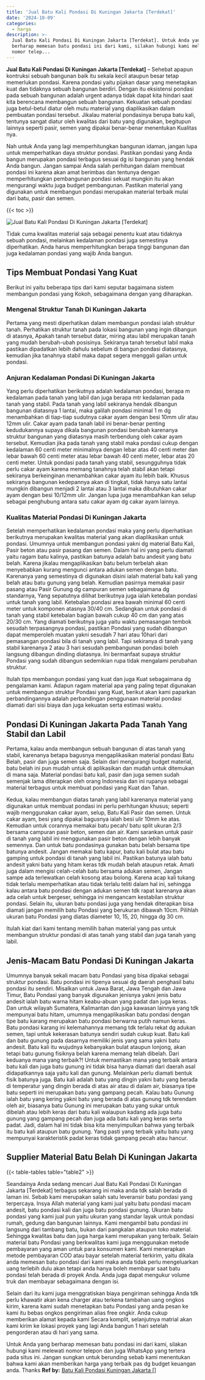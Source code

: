 ```yaml
---
title: 'Jual Batu Kali Pondasi Di Kuningan Jakarta [Terdekat]'
date: '2024-10-09'
categories:
  - harga
description: >-
  Jual Batu Kali Pondasi Di Kuningan Jakarta [Terdekat]. Untuk Anda yang
  berharap memesan batu pondasi ini dari kami, silakan hubungi kami melewati
  nomor telep...
---
```


**Jual Batu Kali Pondasi Di Kuningan Jakarta \[Terdekat\]** – Sehebat apapun kontruksi sebuah bangunan baik itu sekala kecil ataupun besar tetap memerlukan pondasi. Karena pondasi yaitu pijakan dasar yang menetapkan kuat dan tidaknya sebuah bangunan berdiri. Dengan itu eksistensi pondasi pada sebuah bangunan adalah urgent adanya tidak dapat kita hindari saat kita berencana membangun sebuah bangunan. Kekuatan sebuah pondasi juga betul-betul diatur oleh mutu material yang diaplikasikan dalam pembuatan pondasi tersebut. Jikalau material pondasinya berupa batu kali, tentunya sangat diatur oleh kwalitas dari batu yang digunakan, begitupun lainnya seperti pasir, semen yang dipakai benar-benar menentukan Kualitas nya.

Nah untuk Anda yang lagi memperhitungkan bangunan idaman, jangan lupa untuk memperhatikan daya struktur pondasi. Pastikan pondasi yang Anda bangun merupakan pondasi terbagus sesuai dg isi bangunan yang hendak Anda bangun. Jangan sampai Anda salah perhitungan dalam membuat pondasi ini karena akan amat berimbas dan tentunya dengan memperhitungkan pembangunan pondasi sekuat mungkin itu akan mengurangi waktu juga budget pembangunan. Pastikan material yang digunakan untuk membangun pondasi merupakan material terbaik mulai dari batu, pasir dan semen.

{{< toc >}}

![Jual Batu Kali Pondasi Di Kuningan Jakarta [Terdekat]](/images/jual-batu-kali-02.png)

Tidak cuma kwalitas material saja sebagai penentu kuat atau tidaknya sebuah pondasi, melainkan kedalaman pondasi juga semestinya diperhatikan. Anda harus memperhitungkan berapa tinggi bangunan dan juga kedalaman pondasi yang wajib Anda bangun.

## Tips Membuat Pondasi Yang Kuat

Berikut ini yaitu beberapa tips dari kami seputar bagaimana sistem membangun pondasi yang Kokoh, sebagaimana dengan yang diharapkan.

### Mengenal Struktur Tanah Di Kuningan Jakarta

Pertama yang mesti diperhatikan dalam membangun pondasi ialah struktur tanah. Perhatikan struktur tanah pada lokasi bangunan yang ingin dibangun di atasnya, Apakah tanah tersebut datar, miring atau labil merupakan tanah yang mudah berubah-ubah posisinya. Sekiranya tanah tersebut labil maka pastikan dipadatkan lebih dahulu sebelum di bangun pondasi diatasnya, kemudian jika tanahnya stabil maka dapat segera menggali galian untuk pondasi.

### Anjuran Kedalaman Pondasi Di Kuningan Jakarta

Yang perlu diperhatikan berikutnya adalah kedalaman pondasi, berapa m kedalaman pada tanah yang labil dan juga berapa mtr kedalaman pada tanah yang stabil. Pada tanah yang labil sekiranya hendak dibangun bangunan diatasnya 1 lantai, maka galilah pondasi minimal 1 m dg menambahkan di tiap-tiap sudutnya cakar ayam dengan besi 10mm ulir atau 12mm ulir. Cakar ayam pada tanah labil ini benar-benar penting kedudukannya supaya dikala bangunan pondasi berubah karenanya struktur bangunan yang diatasnya masih terbendung oleh cakar ayam tersebut. Kemudian jika pada tanah yang stabil maka pondasi cukup dengan kedalaman 60 centi meter minimalnya dengan lebar atas 40 centi meter dan lebar bawah 60 centi meter atau lebar bawah 40 centi meter, lebar atas 20 centi meter. Untuk pondasi pada tanah yang stabil, sesungguhnya tidak perlu cakar ayam karena memang tanahnya telah stabil akan tetapi sekiranya berkeinginan menambahkan cakar ayam itu lebih baik. Khusus sekiranya bangunan kedepannya akan di tingkat, tidak hanya satu lantai mungkin dibangun menjadi 2 lantai atau 3 lantai maka dibutuhkan cakar ayam dengan besi 10/12mm ulir. Jangan lupa juga menambahkan kan selup sebagai penghubung antara satu cakar ayam dg cakar ayam lainnya.

### Kualitas Material Pondasi Di Kuningan Jakarta

Setelah memperhatikan kedalaman pondasi maka yang perlu diperhatikan berikutnya merupakan kwalitas material yang akan diaplikasikan untuk pondasi. Umumnya untuk membangun pondasi yakni dg material Batu Kali, Pasir beton atau pasir pasang dan semen. Dalam hal ini yang perlu diamati yaitu ragam batu kalinya, pastikan batunya adalah batu andesit yang batu belah. Karena jikalau mengaplikasikan batu belum terbelah akan menyebabkan kurang mengunci antara adukan semen dengan batu. Karenanya yang semestinya di digunakan disini ialah material batu kali yang belah atau batu gunung yang belah. Kemudian pasirnya memakai pasir pasang atau Pasir Gunung dg campuran semen sebagaimana dg standarnya, Yang sepatutnya dilihat berikutnya juga ialah ketebalan pondasi untuk tanah yang labil. Ketebalan pondasi area bawah minimal 60 centi meter untuk komponen atasnya 30/40 cm. Sedangkan untuk pondasi di tanah yang stabil ketebalan bagian bawah cukup 40 cm dan yang atas 20/30 cm. Yang diamati berikutnya juga yaitu waktu pemasangan tembok sesudah terpasangnya pondasi, pastikan Pondasi yang sudah dibangun dapat memperoleh muatan yakni sesudah 7 hari atau 10hari dari pemasangan pondasi bila di tanah yang labil. Tapi sekiranya di tanah yang stabil karenanya 2 atau 3 hari sesudah pembangunan pondasi boleh langsung dibangun dinding diatasnya. Ini bermanfaat supaya struktur Pondasi yang sudah dibangun sedemikian rupa tidak mengalami perubahan struktur.

Itulah tips membangun pondasi yang kuat dan juga Kuat sebagaimana dg pengalaman kami. Adapun ragam material apa yang paling tepat digunakan untuk membangun struktur Pondasi yang Kuat, berikut akan kami paparkan perbandingannya adalah perbandingan penggunaan material pondasi diamati dari sisi biaya dan juga kekuatan serta estimasi waktu.

## Pondasi Di Kuningan Jakarta Pada Tanah Yang Stabil dan Labil

Pertama, kalau anda membangun sebuah bangunan di atas tanah yang stabil, karenanya betapa bagusnya mengaplikasikan material pondasi Batu Belah, pasir dan juga semen saja. Selain dari mengurangi budget material, batu belah ini pun mudah untuk di aplikasikan dan mudah untuk ditemukan di mana saja. Material pondasi batu kali, pasir dan juga semen sudah semenjak lama diterapkan oleh orang Indonesia dan ini rupanya sebagai material terbagus untuk membuat pondasi yang Kuat dan Tahan.

Kedua, kalau membangun diatas tanah yang labil karenanya material yang digunakan untuk membuat pondasi ini perlu perhitungan khusus; seperti wajib menggunakan cakar ayam, selup, Batu Kali Pasir dan semen. Untuk cakar ayam, besi yang dipakai bagusnya ialah besi ulir 10mm ke atas. Kemudian untuk corannya memakai batu pecah/ batu split ukuran 2/3 bersama campuran pasir beton, semen dan air. Kami sarankan untuk pasir di tanah yang labil ini menggunakan pasir beton dengan lebih banyak semennya. Dan untuk batu pondasinya gunakan batu belah bersama tipe batunya andesit. Jangan memakai batu kapur, batu kali bulat atau batu gamping untuk pondasi di tanah yang labil ini. Pastikan batunya ialah batu andesit yakni batu yang hitam keras tdk mudah belah ataupun retak. Amati juga dalam mengisi celah-celah batu bersama adukan semen, Jangan sampe ada terlewatkan celah kosong atau bolong. Karena acap kali tukang tidak terlalu memperhatikan atau tidak terlalu teliti dalam hal ini, sehingga kalau antara batu pondasi dengan adukan semen tdk rapat karenanya akan ada celah untuk bergeser, sehingga ini mengancam kestabilan struktur pondasi. Selain itu, ukuran batu pondasi juga yang hendak diterapkan bisa diamati jangan memilih batu Pondasi yang berukuran dibawah 10cm. Pilihlah ukuran batu Pondasi yang diatas diameter 10, 15, 20, hingga dg 30 cm.

Itulah kiat dari kami tentang memilih bahan material yang pas untuk membangun struktur pondasi di atas tanah yang stabil dan juga tanah yang labil.

## Jenis-Macam Batu Pondasi Di Kuningan Jakarta

Umumnya banyak sekali macam batu Pondasi yang bisa dipakai sebagai struktur pondasi. Batu pondasi ini tipenya sesuai dg daerah penghasil batu pondasi itu sendiri. Misalkan untuk Jawa Barat, Jawa Tengah dan Jawa Timur, Batu Pondasi yang banyak digunakan jenisnya yakni jenis batu andesit ialah batu warna hitam keabu-abuan yang padat dan juga keras. Dan untuk wilayah Sumatera, Kalimantan dan juga kawasan lainnya yang tdk mempunyai batu hitam, umumnya mengaplikasikan batu pondasi dengan tipe batu karang merupakan batu pondasi berwarna putih namun keras. Batu pondasi karang ini kelemahannya memang tdk terlalu rekat dg adukan semen, tapi untuk kekerasan batunya sendiri sudah cukup kuat. Batu kali dan batu gunung pada dasarnya memiliki jenis yang sama yakni batu andesit. Batu kali itu wujudnya kebanyakan bulat ataupun lonjong, akan tetapi batu gunung fisiknya belah karena memang telah dibelah. Dari keduanya mana yang terbaik?! Untuk memastikan mana yang terbaik antara batu kali dan juga batu gunung ini tidak bisa hanya diamati dari daerah asal didapatkannya saja yaitu kali dan gunung. Melainkan perlu diamati bentuk fisik batunya juga. Batu kali adalah batu yang dingin yakni batu yang berada di temperatur yang dingin berada di atas air atau di dalam air, biasanya tipe batu seperti ini merupakan batu yang gampang pecah. Kalau batu Gunung ialah batu yang kering yakni batu yang berada di atas gunung tdk terendam oleh air, biasanya batu Gunung ini merupakan batu yang sukar untuk dibelah atau lebih keras dari batu kali walaupun kadang ada juga batu gunung yang gampang pecah dan juga ada batu kali yang keras serta padat. Jadi, dalam hal ini tidak bisa kita menyimpulkan bahwa yang terbaik itu batu kali ataupun batu gunung. Yang pasti yang terbaik yaitu batu yang mempunyai karakteristik padat keras tidak gampang pecah atau hancur.

## Supplier Material Batu Belah Di Kuningan Jakarta

{{< table-tables table="table2" >}}

Seandainya Anda sedang mencari Jual Batu Kali Pondasi Di Kuningan Jakarta \[Terdekat\] terbagus sekarang ini maka anda tdk salah berada di laman ini. Sebab kami merupakan salah satu leveransir batu pondasi yang terpercaya. Insya Allah material yang kami jual yaitu batu pondasi macam andesit, batu pondasi kali dan juga batu pondasi gunung. Ukuran batu pondasi yang kami jual pun yaitu ukuran yang standar layak untuk pondasi rumah, gedung dan bangunan lainnya. Kami mengambil batu pondasi ini langsung dari tambang batu, bukan dari pangkalan ataupun toko material. Sehingga kwalitas batu dan juga harga kami merupakan yang terbaik. Selain material batu Pondasi yang berkwalitas kami juga menggunakan metode pembayaran yang aman untuk para konsumen kami. Kami menerapkan metode pembayaran COD atau bayar setelah material terkirim, yaitu dikala anda memesan batu pondasi dari kami maka anda tidak perlu mengeluarkan uang terlebih dulu akan tetapi anda hanya boleh membayar saat batu pondasi telah berada di proyek Anda. Anda juga dapat mengukur volume truk dan membayar sebagaimana dengan isi.

Selain dari itu kami juga menggratiskan biaya pengiriman sehingga Anda tdk perlu khawatir akan kena charger atau terkena tambahan uang ongkos kirim, karena kami sudah menetapkan batu Pondasi yang anda pesan ke kami itu bebas ongkos pengiriman alias free ongkir. Anda cukup memberikan alamat kepada kami Secara komplit, selanjutnya matrial akan kami kirim ke lokasi proyek yang lagi Anda bangun 1 hari setelah pengorderan atau di hari yang sama.

Untuk Anda yang berharap memesan batu pondasi ini dari kami, silakan hubungi kami melewati nomor telepon dan juga WhatsApp yang tertera pada situs ini. Jangan sungkan untuk berunding sebab kami menentukan bahwa kami akan memberikan harga yang terbaik pas dg budget keuangan anda. Thanks
**Ref by:** [Batu Kali Pondasi Kuningan Jakarta []](https://id.wikipedia.org/wiki/Batu)
